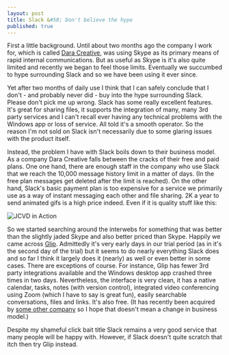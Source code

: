 ```yaml
---
layout: post
title: Slack &#58; Don't believe the hype
published: true
---
```


First a little background. Until about two months ago the company I work for, which is called <a href="http://daracreative.ie" target="_blank">Dara Creative</a>, was using Skype as its primary means of rapid internal communications. But as useful as Skype is it's also quite limited and recently we began to feel those limits. Eventually we succumbed to hype surrounding Slack and so we have been using it ever since.

Yet after two months of daily use I think that I can safely conclude that I don't - and probably never did - buy into the hype surrounding Slack. Please don't pick me up wrong. Slack has some really excellent features. It's great for sharing files, it supports the integration of many, many 3rd party services and I can't recall ever having any technical problems with the Windows app or loss of service. All told it's a smooth operator. So the reason I'm not sold on Slack isn't necessarily due to some glaring issues with the product itself.

Instead, the problem I have with Slack boils down to their business model. As a company Dara Creative falls between the cracks of their free and paid plans. One one hand, there are enough staff in the company who use Slack that we reach the 10,000 message history limit in a matter of days. (In the free plan messages get deleted after the limit is reached). On the other hand, Slack's basic payment plan is too expensive for a service we primarily use as a way of instant messaging each other and file sharing. 2K a year to send animated gifs is a high price indeed. Even if it is quality stuff like this:

![JCVD in Action](http://lukemcgurdy.github.io/assets/images/post-images/jcvd.gif)

So we started searching around the interwebs for something that was better than the slightly jaded Skype and also better priced than Skype. Happily we came across <a href="https://glip.com/" target="_blank">Glip</a>. Admittedly it's very early days in our trial period (as in it's the second day of the trial) but it seems to do nearly everything Slack does and so far I think it largely does it (nearly) as well or even better in some cases. There are exceptions of course. For instance, Glip has fewer 3rd party integrations available and the Windows desktop app crashed three times in two days. Nevertheless, the interface is very clean, it has a native calendar, tasks, notes (with version control), integrated video conferencing using Zoom (which I have to say is great fun), easily searchable conversations, files and links. It's also free. (It has recently been acquired by <a href="recode.net/2015/06/19/ringcentral-expands-beyond-phone-service-with-glip-acquisition/" target="_blank">some other company</a> so I hope that doesn't mean a change in business model.)

Despite my shameful click bait title Slack remains a very good service that many people will be happy with. However, if Slack doesn't quite scratch that itch then try Glip instead.
